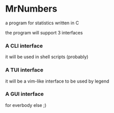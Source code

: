 # MrNumbers

a program for statistics written in C

the program will support 3 interfaces

### A CLI interface
it will be used in shell scripts (probably)

### A TUI interface
it will be a vim-like interface to be used by legend

### A GUI interface
for everbody else ;)
